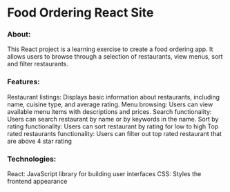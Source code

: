 # Food Ordering React Site
### About:

This React project is a learning exercise to create a food ordering app. It allows users to browse through a selection of restaurants, view menus, sort and filter restaurants.

### Features:

Restaurant listings: Displays basic information about restaurants, including name, cuisine type, and average rating.
Menu browsing: Users can view available menu items with descriptions and prices.
Search functionality: Users can search restaurant by name or by keywords in the name.
Sort by rating functionality: Users can sort restaurant by rating for low to high
Top rated restaurants functionality: Users can filter out top rated restaurant that are above 4 star rating

### Technologies:

React: JavaScript library for building user interfaces
CSS: Styles the frontend appearance



